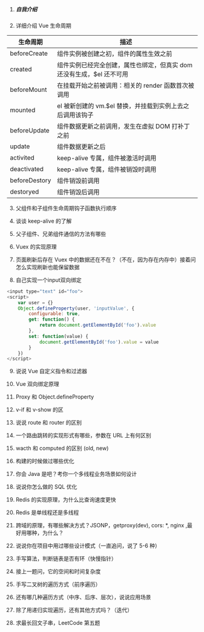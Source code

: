 1. ##### 自我介绍

2. 详细介绍 Vue 生命周期

| 生命周期      | 描述                                                         |
| ------------- | ------------------------------------------------------------ |
| beforeCreate  | 组件实例被创建之初，组件的属性生效之前                       |
| created       | 组件实例已经完全创建，属性也绑定，但真实 dom 还没有生成，$el 还不可用 |
| beforeMount   | 在挂载开始之前被调用：相关的 render 函数首次被调用           |
| mounted       | el 被新创建的 vm.$el 替换，并挂载到实例上去之后调用该钩子    |
| beforeUpdate  | 组件数据更新之前调用，发生在虚拟 DOM 打补丁之前              |
| update        | 组件数据更新之后                                             |
| activited     | keep-alive 专属，组件被激活时调用                            |
| deactivated   | keep-alive 专属，组件被销毁时调用                            |
| beforeDestory | 组件销毁前调用                                               |
| destoryed     | 组件销毁后调用                                               |

3. 父组件和子组件生命周期钩子函数执行顺序

4. 谈谈 keep-alive 的了解

5. 父子组件、兄弟组件通信的方法有哪些

6. Vuex 的实现原理

3. 页面刷新后存在 Vuex 中的数据还在不在？（不在，因为存在内存中）接着问怎么实现刷新也能保留数据

3. 自己实现一个input双向绑定

```javascript <input type="text" id="foo">
<input type="text" id="foo">
<script>
    var user = {}
    Object.defineProperty(user, 'inputValue', {
        configurable: true,
        get: function() {
            return document.getElementById('foo').value
        },
        set: function(value) {
            document.getElementById('foo').value = value
        }
    })
</script>
```

9. 说说 Vue 自定义指令和过滤器

10. Vue 双向绑定原理

11. Proxy  和 Object.defineProperty

12. v-if  和 v-show 的区

13. 说说 route 和 router 的区别

10. 一个路由跳转的实现形式有哪些，参数在 URL 上有何区别

10. wacth 和 computed 的区别 (old, new)

11. 构建的时候做过哪些优化

10. 你会 Java 是吧？考你一个多线程业务场景如何设计

11. 说说你怎么做的 SQL 优化

12. Redis 的实现原理，为什么比查询速度更快

13. Redis 是单线程还是多线程

10. 跨域的原理，有哪些解决方式？JSONP，getproxy(dev),  cors: *, nginx ,最好用哪种，为什么？

11. 说说你在项目中用过哪些设计模式（一直追问，说了 5-6 种）

10. 手写算法，判断链表是否有环（快慢指针）

11. 接上一题问，它的空间和时间复杂度

12. 手写二叉树的遍历方式（前序遍历）

13. 还有哪几种遍历方式（中序、后序、层次），说说应用场景

14. 除了用递归实现遍历，还有其他方式吗？（迭代）

15. 求最长回文子串，LeetCode 第五题

